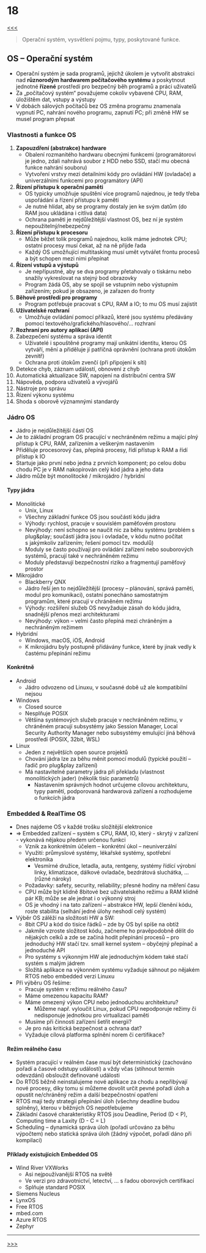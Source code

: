 # 18

[<<<](./17.MD)
> Operační systém, vysvětlení pojmu, typy, poskytované funkce.

## OS – Operační systém

* Operační systém je sada programů, jejichž úkolem je vytvořit abstrakci nad __různorodým hardwarem počítačového systému__ a poskytnout jednotné __řízené__ prostředí pro bezpečný běh programů a práci uživatelů
* Za „počítačový systém“ považujeme cokoliv vybavené CPU, RAM, úložištěm dat, vstupy a výstupy
* V dobách sálových počítačů bez OS změna programu znamenala vypnutí PC, nahrání nového programu, zapnutí PC; při změně HW se musel program přepsat

### Vlastnosti a funkce OS

1. __Zapouzdření (abstrakce) hardware__
   * Obalení rozmanitého hardwaru obecnými funkcemi (programátorovi je jedno, zdali nahrává soubor z HDD nebo SSD, stačí mu obecná funkce nahrání souboru)
   * Vytvoření vrstvy mezi detailními kódy pro ovládání HW (ovladače) a univerzálními funkcemi pro programátory (API)
2. __Řízení přístupu k operační paměti__
   * OS typicky umožňuje spuštění více programů najednou, je tedy třeba uspořádání a řízení přístupu k paměti
   * Je nutné hlídat, aby se programy dostaly jen ke svým datům (do RAM jsou ukládána i citlivá data)
   * Ochrana paměti je nejdůležitější vlastnost OS, bez ní je systém nepoužitelný/nebezpečný
3. __Řízení přístupu k procesoru__
   * Může běžet tolik programů najednou, kolik máme jednotek CPU; ostatní procesy musí čekat, až na ně přijde řada
   * Každý OS umožňující multitasking musí umět vytvářet frontu procesů a být schopen mezi nimi přepínat
4. __Řízení vstupů a výstupů__
   * Je nepřípustné, aby se dva programy přetahovaly o tiskárnu nebo snažily vykreslovat na stejný bod obrazovky
   * Program žádá OS, aby se spojil se vstupním nebo výstupním zařízením; pokud je obsazeno, je zařazen do fronty
5. __Běhové prostředí pro programy__
   * Program potřebuje pracovat s CPU, RAM a IO; to mu OS musí zajistit
6. __Uživatelské rozhraní__
   * Umožňuje ovládání pomocí příkazů, které jsou systému předávány pomocí textového/grafického/hlasového/... rozhraní
7. __Rozhraní pro autory aplikací (API)__
8. Zabezpečení systému a správa identit
   * Uživatelé i spouštěné programy mají unikátní identitu, kterou OS vytváří, mění a přiděluje jí patřičná oprávnění (ochrana proti útokům zevnitř)
   * Ochrana proti útokům zvenčí (při připojení k síti)
9. Detekce chyb, záznam událostí, obnovení z chyb
10. Automatická aktualizace SW, napojení na distribuční centra SW
11. Nápověda, podpora uživatelů a vývojářů
12. Nástroje pro správu
13. Řízení výkonu systému
14. Shoda s oborově významnými standardy

### Jádro OS

* Jádro je nejdůležitější částí OS
* Je to základní program OS pracující v nechráněném režimu a mající plný přístup k CPU, RAM, zařízením a veškerým nastavením
* Přiděluje procesorový čas, přepíná procesy, řídí přístup k RAM a řídí přístup k IO
* Startuje jako první nebo jedna z prvních komponent; po celou dobu chodu PC je v RAM nakopírován celý kód jádra a jeho data
* Jádro může být monolitocké / mikrojádro / hybridní

#### Typy jádra

* Monolitické
  * Unix, Linux
  * Všechny základní funkce OS jsou součástí kódu jádra
  * Výhody: rychlost, pracuje v souvislém paměťovém prostoru
  * Nevýhody: není schopno se naučit nic za běhu systému (problém s plug&play\; součástí jádra jsou i ovladače, v kódu nutno počítat s&nbsp;jakýmkoliv zařízením; řešení pomocí tzv. modulů)
  * Moduly se často používají pro ovládání zařízení nebo souborových systémů, pracují také v nechráněném režimu
  * Moduly představují bezpečnostní riziko a fragmentují paměťový prostor
* Mikrojádro
  * Blackberry QNX
  * Jádro řeší jen to nejdůležítější (procesy – plánování, správá paměti, modul pro komunikaci), ostatní ponecháno samostatným programům, které pracují v chráněném režimu
  * Výhody: rozšíření služeb OS nevyžaduje zásah do kódu jádra, snadnější přenos mezi architekturami
  * Nevýhody: výkon – velmi často přepíná mezi chráněným a nechráněným režimem
* Hybridní
  * Windows, macOS, iOS, Android
  * K mikrojádru byly postupně přidávány funkce, které by jinak vedly k častému přepínání režimu

#### Konkrétně

* Android
  * Jádro odvozeno od Linuxu, v současné době už ale kompatibilní nejsou
* Windows
  * Closed source
  * Nesplňuje POSIX
  * Většina systémových služeb pracuje v nechráněném režimu, v chráněném pracují subsystémy jako Session Manager, Local Security Authority Manager nebo subsystémy emulující jiná běhová prostředí (POSIX, 32bit, WSL)
* Linux
  * Jeden z největších open source projektů
  * Chování jádra lze za běhu měnit pomocí modulů (typické použití – řadič pro plug&play zařízení)
  * Má nastavitelné parametry jádra při překladu (vlastnost monolitických jader) (několik tisíc parametrů)
    * Nastavením správných hodnot určujeme cílovou architekturu, typy pamětí, podporovaná hardwarová zařízení a rozhodujeme o&nbsp;funkcích jádra

### Embedded & RealTime OS

* Dnes najdeme OS v každé trošku složitější elektronice
* ⇒ Embedded zařízení – systém s CPU, RAM, IO, který - skrytý v zařízení - vykonává nějakou předem určenou funkci
  * Vznik za konkrétním účelem – konkrétní úkol – neuniverzální
  * Využití: průmyslové systémy, lékařské systémy, spotřební elektronika
    * Vesmírné družice, letadla, auta, rentgeny, systémy řídící výrobní linky, klimatizace, dálkové ovladače, bezdrátová sluchátka, ... (různé nároky)
  * Požadavky: safety, security, reliability; přesné hodiny na měření času
  * CPU může být klidně 8bitové bez uživatelského režimu a RAM klidně pár KB; může se ale jednat i o výkonný stroj
  * OS je vhodný i na tato zařízení – abstrakce HW, lepší členění kódu, roste stabilita (selhání jedné úlohy neshodí celý systém)
* Výběr OS zálěží na složitosti HW a SW:
  * 8bit CPU a kód do tisíce řádků – zde by OS byl spíše na obtíž
  * Jakmile vzroste složitost kódu, začneme ho pravěpodobně dělit do nějakých celků a zde se začíná hodit přepínání procesů – pro jednoduchý HW stačí tzv. small kernel system – obyčejný přepínač a jednoduché API
  * Pro systémy s výkonným HW ale jednoduchým kódem také stačí systém s malým jádrem
  * Složitá aplikace na výkonném systému vyžaduje sáhnout po nějakém RTOS nebo embedded verzi Linuxu
* Při výběru OS řešíme:
  * Pracuje systém v režimu reálného času?
  * Máme omezenou kapacitu RAM?
  * Máme omezený výkon CPU nebo jednoduchou architekturu?
    * Můžeme např. vyloučit Linux, pokud CPU nepodporuje režimy či nedisponuje jednotkou pro virtualizaci paměti
  * Musíme při činnosti zařízení šetřit energii?
  * Je pro nás kritická bezpečnost a ochrana dat?
  * Vyžaduje cílová platforma splnění norem či certifikace?

#### Režim reálného času

* Systém pracující v reálném čase musí být deterministický (zachováno pořadí a časové odstupy událostí) a vždy včas (stihnout termín odevzdání) obsloužit definované události
* Do RTOS běžně neinstalujeme nové aplikace za chodu a nepřibývají nové procesy, díky tomu si můžeme dovolit určit pevné pořadí úloh a opustit ne/chráněný režim a další bezpečnostní opatření
* RTOS mají tedy strategii přepínání úloh (všechny deadline budou splněny), kterou v běžných OS nepotřebujeme
* Základní časové charakteristiky RTOS jsou Deadline, Period (D < P), Computing time a Laxity (D - C = L)
* Scheduling – dynamická správa úloh (pořadí určováno za běhu výpočtem) nebo statická správa úloh (žádný výpočet, pořadí dáno při kompilaci)

#### Příklady existujících Embedded OS

* Wind River VXWorks
  * Asi nejpoužívanější RTOS na světě
  * Ve verzi pro zdravotnictví, letectví, ... s řadou oborových certifikací
  * Splňuje standard POSIX
* Siemens Nucleus
* LynxOS
* Free RTOS
* mbed.com
* Azure RTOS
* Zephyr

---
[>>>](./19.MD)
